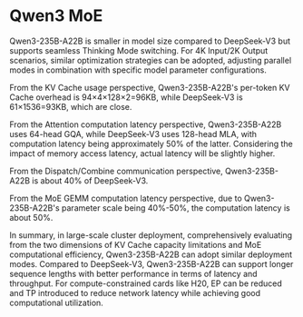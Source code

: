 # Qwen3 MoE

Qwen3-235B-A22B is smaller in model size compared to DeepSeek-V3 but supports seamless Thinking Mode switching. For 4K Input/2K Output scenarios, similar optimization strategies can be adopted, adjusting parallel modes in combination with specific model parameter configurations.

From the KV Cache usage perspective, Qwen3-235B-A22B's per-token KV Cache overhead is 94×4×128×2=96KB, while DeepSeek-V3 is 61×1536=93KB, which are close.

From the Attention computation latency perspective, Qwen3-235B-A22B uses 64-head GQA, while DeepSeek-V3 uses 128-head MLA, with computation latency being approximately 50% of the latter. Considering the impact of memory access latency, actual latency will be slightly higher.

From the Dispatch/Combine communication perspective, Qwen3-235B-A22B is about 40% of DeepSeek-V3.

From the MoE GEMM computation latency perspective, due to Qwen3-235B-A22B's parameter scale being 40%-50%, the computation latency is about 50%.

In summary, in large-scale cluster deployment, comprehensively evaluating from the two dimensions of KV Cache capacity limitations and MoE computational efficiency, Qwen3-235B-A22B can adopt similar deployment modes. Compared to DeepSeek-V3, Qwen3-235B-A22B can support longer sequence lengths with better performance in terms of latency and throughput. For compute-constrained cards like H20, EP can be reduced and TP introduced to reduce network latency while achieving good computational utilization.